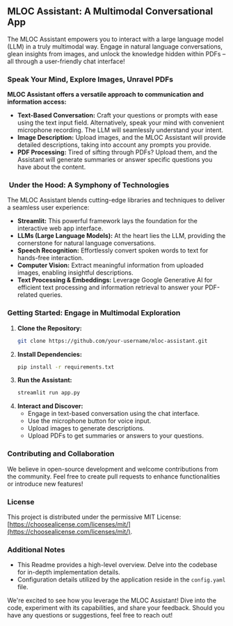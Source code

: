 ## MLOC Assistant: A Multimodal Conversational App

The MLOC Assistant empowers you to interact with a large language model (LLM) in a truly multimodal way. Engage in natural language conversations, glean insights from images, and unlock the knowledge hidden within PDFs – all through a user-friendly chat interface!

###   Speak Your Mind,   Explore Images,    Unravel PDFs

**MLOC Assistant offers a versatile approach to communication and information access:**

- **Text-Based Conversation:** Craft your questions or prompts with ease using the text input field. Alternatively, speak your mind with convenient microphone recording. The LLM will seamlessly understand your intent.
- **Image Description:** Upload images, and the MLOC Assistant will provide detailed descriptions, taking into account any prompts you provide.
- **PDF Processing:** Tired of sifting through PDFs? Upload them, and the Assistant will generate summaries or answer specific questions you have about the content.

### ️ Under the Hood: A Symphony of Technologies

The MLOC Assistant blends cutting-edge libraries and techniques to deliver a seamless user experience:

- **Streamlit:** This powerful framework lays the foundation for the interactive web app interface.
- **LLMs (Large Language Models):** At the heart lies the LLM, providing the cornerstone for natural language conversations.
- **Speech Recognition:** Effortlessly convert spoken words to text for hands-free interaction.
- **Computer Vision:** Extract meaningful information from uploaded images, enabling insightful descriptions.
- **Text Processing & Embeddings:** Leverage Google Generative AI for efficient text processing and information retrieval to answer your PDF-related queries.

###  Getting Started: Engage in Multimodal Exploration

1. **Clone the Repository:**
   ```bash
   git clone https://github.com/your-username/mloc-assistant.git
   ```
2. **Install Dependencies:**
   ```bash
   pip install -r requirements.txt
   ```
3. **Run the Assistant:**
   ```bash
   streamlit run app.py
   ```
4. **Interact and Discover:**
   - Engage in text-based conversation using the chat interface.
   - Use the microphone button for voice input.
   - Upload images to generate descriptions.
   - Upload PDFs to get summaries or answers to your questions.

###  Contributing and Collaboration

We believe in open-source development and welcome contributions from the community. Feel free to create pull requests to enhance functionalities or introduce new features!

###  License

This project is distributed under the permissive MIT License: [https://choosealicense.com/licenses/mit/](https://choosealicense.com/licenses/mit/).

###  Additional Notes

- This Readme provides a high-level overview. Delve into the codebase for in-depth implementation details.
- Configuration details utilized by the application reside in the `config.yaml` file.

We're excited to see how you leverage the MLOC Assistant! Dive into the code, experiment with its capabilities, and share your feedback. Should you have any questions or suggestions, feel free to reach out!
